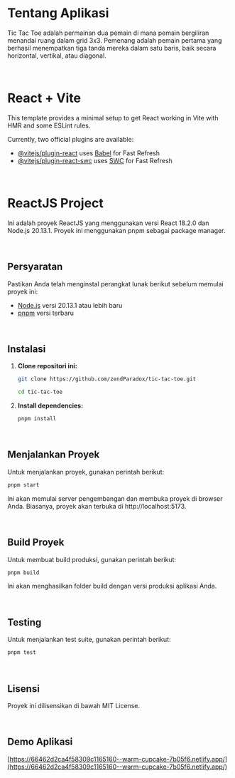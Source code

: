 # Tentang Aplikasi
Tic Tac Toe adalah permainan dua pemain di mana pemain bergiliran menandai ruang dalam grid 3x3. Pemenang adalah pemain pertama yang berhasil menempatkan tiga tanda mereka dalam satu baris, baik secara horizontal, vertikal, atau diagonal.

</br>

# React + Vite

This template provides a minimal setup to get React working in Vite with HMR and some ESLint rules.

Currently, two official plugins are available:

- [@vitejs/plugin-react](https://github.com/vitejs/vite-plugin-react/blob/main/packages/plugin-react/README.md) uses [Babel](https://babeljs.io/) for Fast Refresh
- [@vitejs/plugin-react-swc](https://github.com/vitejs/vite-plugin-react-swc) uses [SWC](https://swc.rs/) for Fast Refresh
  
</br>


# ReactJS Project

Ini adalah proyek ReactJS yang menggunakan versi React 18.2.0 dan Node.js 20.13.1. Proyek ini menggunakan pnpm sebagai package manager.

</br>

## Persyaratan

Pastikan Anda telah menginstal perangkat lunak berikut sebelum memulai proyek ini:

- [Node.js](https://nodejs.org/) versi 20.13.1 atau lebih baru
- [pnpm](https://pnpm.io/) versi terbaru
  
</br>

## Instalasi

1. **Clone repositori ini:**

    ```sh
    git clone https://github.com/zendParadox/tic-tac-toe.git
    ```
    ```sh
    cd tic-tac-toe
    ```

2. **Install dependencies:**

    ```sh
    pnpm install
    ```

</br>

## Menjalankan Proyek

Untuk menjalankan proyek, gunakan perintah berikut:

```sh
pnpm start
```

Ini akan memulai server pengembangan dan membuka proyek di browser Anda. Biasanya, proyek akan terbuka di http://localhost:5173.

</br>

## Build Proyek

Untuk membuat build produksi, gunakan perintah berikut:

```sh
pnpm build
```

Ini akan menghasilkan folder build dengan versi produksi aplikasi Anda.

</br>

## Testing

Untuk menjalankan test suite, gunakan perintah berikut:

```sh
pnpm test
```

</br>

## Lisensi

Proyek ini dilisensikan di bawah MIT License.

</br>

## Demo Aplikasi
[https://66462d2ca4f58309c1165160--warm-cupcake-7b05f6.netlify.app/](https://66462d2ca4f58309c1165160--warm-cupcake-7b05f6.netlify.app/)
